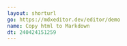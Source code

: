 ```yaml
---
layout: shorturl
go: https://mdxeditor.dev/editor/demo
name: Copy html to Markdown
dt: 240424151259
---
```

